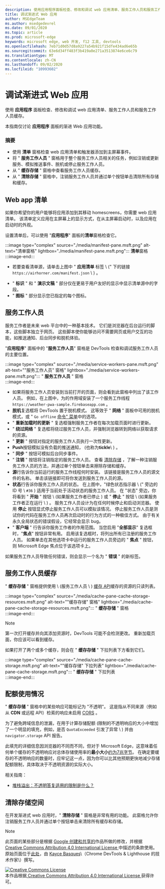 ```yaml
---
description: 使用应用程序面板检查、修改和调试 web 应用清单、服务工作人员和服务工作人员缓存。
title: 调试渐进式 Web 应用
author: MSEdgeTeam
ms.author: msedgedevrel
ms.date: 09/01/2020
ms.topic: article
ms.prod: microsoft-edge
keywords: microsoft edge, web 开发, f12 工具, devtools
ms.openlocfilehash: 7eb71d0d57d8a9227a54b921f15dfe434ad6e65b
ms.sourcegitcommit: 63e6d34ff483f3b419a0e271a3513874e6ce6c79
ms.translationtype: MT
ms.contentlocale: zh-CN
ms.lasthandoff: 09/02/2020
ms.locfileid: "10993602"
---
```

<!-- Copyright Kayce Basques 

   Licensed under the Apache License, Version 2.0 (the "License");
   you may not use this file except in compliance with the License.
   You may obtain a copy of the License at

       https://www.apache.org/licenses/LICENSE-2.0

   Unless required by applicable law or agreed to in writing, software
   distributed under the License is distributed on an "AS IS" BASIS,
   WITHOUT WARRANTIES OR CONDITIONS OF ANY KIND, either express or implied.
   See the License for the specific language governing permissions and
   limitations under the License.  -->  





# 调试渐进式 Web 应用   



使用 **应用程序** 面板检查、修改和调试 web 应用清单、服务工作人员和服务工作人员缓存。  

<!--Related Guides:  

*   [Progressive Web Apps](/web/progressive-web-apps)  -->

<!--TODO:  Link web "Progressive Web Apps" section when available. -->

本指南仅讨论 **应用程序** 面板的渐进 Web 应用功能。  <!--If you're looking for help on the other panes, check out the last section of this guide, [Other Application panel guides](#other-application-panel-guides).  -->

<!--TODO:  Link to sections when available. -->

### 摘要  

*   使用 **清单** 窗格检查 web 应用清单和触发器添加到主屏幕事件。  
*   将 " **服务工作人员** " 窗格用于整个服务工作人员相关的任务，例如注销或更新服务、模拟推送事件、脱机或停止服务工作人员。  
*   从 " **缓存存储** " 窗格中查看服务工作人员缓存。  
*   从 " **清除存储** " 窗格中，注销服务工作人员并通过单个按钮单击清除所有存储和缓存。  
    
## Web app 清单   

如果你希望你的用户能够将应用添加到其移动 homescreens，你需要 web 应用清单。  该清单定义应用在主屏幕上的显示方式，在从主屏幕启动时，以及应用在启动时的外观。  

<!--Related Guides:  

*   [Improve user experiences with a Web App Manifest](/web/fundamentals/web-app-manifest)  
*   [Using App Install Banners](/web/fundamentals/app-install-banners)  -->

<!--TODO:  Link to sections when available. -->

设置清单后，可以使用 "**应用程序**" 面板的**清单**窗格检查它。  

:::image type="complex" source="./media/manifest-pane.msft.png" alt-text="清单窗格" lightbox="./media/manifest-pane.msft.png":::
   **清单**窗格  
:::image-end:::  

*   若要查看清单源，请单击上图中 " **应用清单** 标签 \ (" 下的链接 `https://airhorner.com/manifest.json` \ ) 。  
<!-- *   Press the **Add to homescreen** button to simulate an Add to Homescreen event.  Check out the next section for more information.  -->  
*   " **标识** " 和 " **演示文稿** " 部分仅在更易于用户友好的显示中显示清单源中的字段。  
*   " **图标** " 部分显示您已指定的每个图标。  
    
<!--### Simulate Add to Homescreen events   -->

<!--A web app can only be added to a homescreen when the site is visited at least twice, with at least five minutes between visits.  While developing or debugging your Add to Homescreen workflow, this criteria can be inconvenient.  
The **Add to homescreen** button on the **App Manifest** pane lets you simulate Add to Homescreen events whenever you want.  -->

<!--You can test out this feature with the [Microsoft I/O 2016 progressive web app](https://events.alpahabet.com/io2016/), which has proper support for Add to Homescreen.  Clicking on **Add to Homescreen** while the app is open prompts Microsoft Edge to display the "add this site to your shelf" banner, which is the desktop equivalent of the "add to homescreen" banner for mobile devices.  -->

<!--  
:::image type="complex" source="./media/io.msft.png" alt-text="Add to desktop shelf" lightbox="./media/io.msft.png":::
   Add to desktop shelf  
:::image-end:::
-->  

<!--
> [!Tip]
> Keep the **Console** drawer open while simulating Add to Homescreen events.  The Console tells you if your manifest has any issues and logs other information about the Add to Homescreen lifecycle.  -->

<!--The **Add to Homescreen** feature cannot yet simulate the workflow for mobile devices.  Notice how the "add to shelf" prompt was triggered in the screenshot above, even though DevTools is in Device Mode.  However, if you can successfully add your app to your desktop shelf, then it'll work for mobile, too.  -->

<!-- TODO: Rework content after sample app is created. -->

<!--If you want to test out the genuine mobile experience, you can connect a real mobile device to DevTools via **remote debugging**, and then click the **Add to Homescreen** button \(on DevTools\) to trigger the "add to homescreen" prompt on the connected mobile device.  -->

<!--TODO:  Link Debug "remote debugging" sections when available. -->

## 服务工作人员   

服务工作者是未来 web 平台中的一种基本技术。  它们是浏览器在后台运行的脚本，这些脚本独立于网页。  这些脚本使你能够访问不需要网页或用户交互的功能，如推送通知、后台同步和脱机体验。  

<!--Related Guides:  

*   [Intro to Service Workers](/web/fundamentals/primers/service-worker)  
*   [Push Notifications: Timely, Relevant, and Precise](/web/fundamentals/push-notifications)  -->  
    
<!--TODO:  Link to sections when available. -->  

"**应用程序**" 面板中的 "**服务工作人员**" 窗格是 DevTools 检查和调试服务工作人员的主要位置。  

:::image type="complex" source="./media/service-workers-pane.msft.png" alt-text=""服务工作人员" 窗格" lightbox="./media/service-workers-pane.msft.png":::
   " **服务工作人员** " 窗格  
:::image-end:::  

*   如果将服务工作人员安装到当前打开的页面，则会看到此窗格中列出了该工作人员。  例如，在上图中，为的作用域安装了一个服务工作线程 `https://weather-pwa-sample.firebaseapp.com` 。  
*   **脱机**复选框将 DevTools 置于脱机模式。  这等效于 " **网络** " 面板中可用的脱机模式，或 " `Go offline` [命令" 菜单][DevtoolsCommandMenuIndex]中的选项。  
*   " **重新加载时的更新** " 复选框强制服务工作者在每次加载页面时进行更新。  
*   " **绕过网络** " 复选框将绕过服务工作人员，并强制浏览器转到网络以获取请求的资源。  
*   " **更新** " 按钮对指定的服务工作人员执行一次性更新。  
*   **Push**按钮模拟没有负载的推送通知， (也称为**tickle**\ ) 。  
*   " **同步** " 按钮可模拟后台同步事件。  
*   " **注销** " 按钮将注销指定的服务工作人员。  查看 [清除存储](#clear-storage) ，了解一种注销服务工作人员的方法，并通过单个按钮单击来擦除存储和缓存。  
*   **源**行告诉你当前运行的服务工作线程何时安装。  该链接是服务工作人员的源文件的名称。  单击该链接即可将你发送到服务工作人员的源。  
*   **状态**行告诉你服务工作人员的状态。  在上图中，"绿色状态指示器 \ (" 旁边的 ID 号 \ `#36` ) 适用于当前处于活动状态的服务工作人员。  在 "状态" 旁边，你将看到 " **开始** " 按钮 \ (如果服务工作者已停止 ) 或 " **停止** " 按钮 \ (如果服务工作者正在运行 \ ) 。  服务工作人员设计为在任何时候停止和启动浏览器。  使用 **停止** 按钮显式停止服务工作人员可以模拟该情况。  停止服务工作人员是测试你的代码在服务工作人员再次启动时的行为方式的一种极佳方式。  由于有关永久全局状态的错误假设，它经常会显示 bug。  
*   " **客户端** " 行告诉你服务工作者的作用范围。  当您启用 "**全部显示**" 复选框时，"**焦点**" 按钮非常有用。  启用该复选框时，将列出所有已注册的服务工作人员。  如果单击在其他选项卡中运行的服务工作人员旁边的 " **焦点** " 按钮，则 Microsoft Edge 焦点位于该选项卡上。  
    
如果服务工作人员导致任何错误，则会显示一个名为 " **错误** " 的新标签。  

<!--  
:::image type="complex" source="./media/sw-error.msft.png" alt-text="Service worker with errors" lightbox="./media/sw-error.msft.png":::
   Service worker with errors  
:::image-end:::
-->  

<!--TODO:  Capture Service Worker Errors sample when available. -->
<!--TODO:  Link Web "How tickle works" sections when available. -->

## 服务工作人员缓存 

" **缓存存储** " 窗格提供使用 \ (服务工作人员 \ ) [缓存 API][MDNWebCacheAPI]缓存的资源的只读列表。  

:::image type="complex" source="./media/cache-pane-cache-storage-resources.msft.png" alt-text=""缓存存储" 窗格" lightbox="./media/cache-pane-cache-storage-resources.msft.png":::
   " **缓存存储** " 窗格  
:::image-end:::  

> [!NOTE]
> 第一次打开缓存并向其添加资源时，DevTools 可能不会检测更改。  重新加载页面，你应该可以看到缓存。  

如果打开了两个或多个缓存，则会在 " **缓存存储** " 下拉列表下方看到它们。  

:::image type="complex" source="./media/cache-pane-cache-storage.msft.png" alt-text=""缓存存储" 下拉列表" lightbox="./media/cache-pane-cache-storage.msft.png":::
   " **缓存存储** " 下拉列表  
:::image-end:::  

## 配额使用情况 

" **缓存存储** " 窗格中的某些响应可能标记为 "不透明"。  这是指从不同来源（例如从 **CDN** 或远程 API）检索的响应未启用 [CORS][FetchHttpCorsProtocol] 。  

<!--TODO:  Link Web "CDN" section when available. -->  
<!--TODO:  Link Web "opaque" section when available. -->

为了避免跨域信息的泄漏，在用于计算存储配额 (限制的不透明响应的大小中增加了一个明显的填充，例如，是否 `QuotaExceeded` 引发了异常 \ ) 并由 `navigator.storage` API 报告。  

<!--TODO:  Link Estimating "`navigator.storage` API" sections when available. -->

此填充的详细信息因浏览器的不同而不同，但对于 Microsoft Edge，这意味着任何单个缓存的不透明响应对总体存储使用率的**最小大小**[约为7兆字节][ChromiumIssues796060#c17]。  在确定要缓存的不透明响应的数量时，应牢记这一点，因为你可以比其他预期更快地减少存储配额限制，具体取决于不透明资源的实际大小。  

相关指南：  

*   [堆栈溢出：不透明答复适用的限制是什么？][StackOverflowLimitationsForOpaqueResponses]  
<!--*   [Alphabet work container: Understanding Storage Quota](/web/tools/Alphabet-work-container/guides/storage-quota#beware_of_opaque_responses)  -->
    
<!--TODO:  Link Work container storage quota for opaque responses section when available. -->

## 清除存储空间 

在开发渐进式 web 应用时，" **清除存储** " 窗格是非常有用的功能。  此窗格允许你注销服务工作人员并通过单个按钮单击来清除所有缓存和存储。  <!--Check out the section below to learn more.  -->

<!--Related Guides:  

*   [Clear Storage](/iterate/manage-data/local-storage#clear-storage)  -->
    
<!--TODO:  Link to sections when available. -->

<!--## Other Application panel guides 

Check out the guides below for more help on the other panes of the **Application** panel.  

Related Guides:  

*   [Inspect page resources](/iterate/manage-data/page-resources)  
*   [Inspect and manage local storage and caches](/iterate/manage-data/local-storage)  -->
    
<!--TODO  -->

<!--  
 


-->  

<!-- links -->  

[DevtoolsCommandMenuIndex]: ./command-menu/index.md "通过 Microsoft Edge DevTools 命令菜单运行命令 |Microsoft 文档"  

[ChromiumIssues796060#c17]: https://bugs.chromium.org/p/chromium/issues/detail?id=796060#c17 "Chromium 问题796060：当分析代码位于 html 中时，缓存存储值将在每次刷新时上升"  

[FetchHttpCorsProtocol]: https://fetch.spec.whatwg.org/#http-cors-protocol  

[MDNWebCacheAPI]: https://developer.mozilla.org/docs/Web/API/Cache "缓存-Web Api |MDN"  

[StackOverflowLimitationsForOpaqueResponses]: https://stackoverflow.com/q/39109789/385997 "堆栈溢出：不透明答复适用的限制是什么？"  

<!--[WebEstimatingAvailableStorageSpace]: whats-new/2017/08/estimating-available-storage-space  -->
<!--[RemoteDebugging]: /debug/remote-debugging/remote-debugging  -->

<!--[WebHowPushWorks]: /web/fundamentals/push-notifications/how-push-works  -->  
<!--[WebGlossaryCDN]: /web/fundamentals/glossary#CDN  -->
<!--[WebGlossaryOpaque]: /web/fundamentals/glossary#opaque-response  -->

> [!NOTE]
> 此页面的某些部分是根据 [Google 创建和共享的][GoogleSitePolicies]作品所做的修改，并根据[ Creative Commons Attribution 4.0 International License ][CCA4IL]中描述的条款使用。  
> 原始页面位于[此处](https://developers.google.com/web/tools/chrome-devtools/progressive-web-apps)，由 [Kayce Basques][KayceBasques]\（Chrome DevTools \& Lighthouse 的技术作家\）撰写。  

[![Creative Commons License][CCby4Image]][CCA4IL]  
本作品根据[ Creative Commons Attribution 4.0 International License ][CCA4IL]获得许可。  

[CCA4IL]: https://creativecommons.org/licenses/by/4.0  
[CCby4Image]: https://i.creativecommons.org/l/by/4.0/88x31.png  
[GoogleSitePolicies]: https://developers.google.com/terms/site-policies  
[KayceBasques]: https://developers.google.com/web/resources/contributors/kaycebasques  
